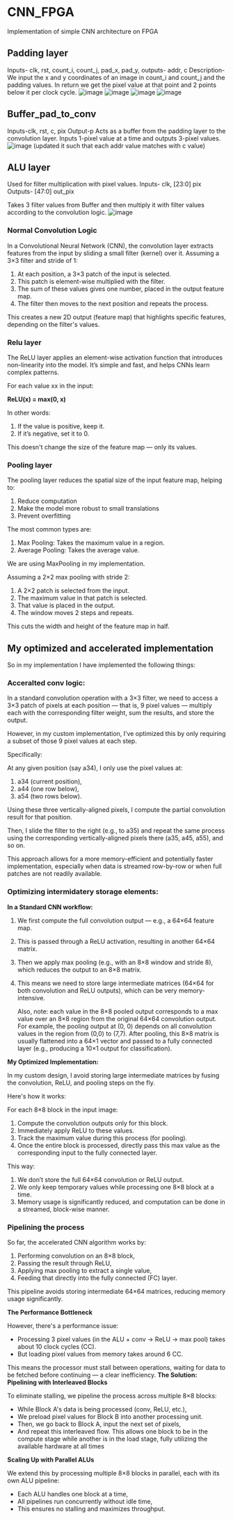 # CNN_FPGA
Implementation of simple CNN architecture on FPGA

## Padding layer

Inputs- clk, rst, count_i, count_j, pad_x, pad_y,
outputs- addr, c
Description- We input the x and y coordinates of an image in count_i and count_j and the padding values. In return we get the pixel value at that point and 2 points below it per clock cycle. 
![image](https://github.com/user-attachments/assets/8bccfbbd-d851-4987-a094-98bd06839569)
![image](https://github.com/user-attachments/assets/ecba0ba8-2e68-4364-85ce-1c2d96f7b840)
![image](https://github.com/user-attachments/assets/6e941870-2a4f-4d56-863f-b1f50b501ffb)
![image](https://github.com/user-attachments/assets/894830fc-fe63-46ff-9299-3c0f471a011a)

## Buffer_pad_to_conv 

Inputs-clk, rst, c, pix
Output-p 
Acts as a buffer from the padding layer to  the convolution layer. Inputs 1-pixel value at a time and outputs 3-pixel values. 
![image](https://github.com/user-attachments/assets/3cf5292c-fc4f-47e1-9323-89319afe813e)
(updated it such that each addr value matches with c value)

## ALU layer

Used for filter multiplication with pixel values.
Inputs- clk, [23:0] pix
Outputs- [47:0] out_pix

Takes 3 filter values from Buffer and then multiply it with filter values according to the convolution logic.
![image](https://github.com/user-attachments/assets/ae6e37d8-9cea-4368-8650-7f4f0412829c)

### Normal Convolution Logic
In a Convolutional Neural Network (CNN), the convolution layer extracts features from the input by sliding a small filter (kernel) over it.
Assuming a 3×3 filter and stride of 1:
1. At each position, a 3×3 patch of the input is selected.
2. This patch is element-wise multiplied with the filter.
3. The sum of these values gives one number, placed in the output feature map.
4. The filter then moves to the next position and repeats the process.
    
This creates a new 2D output (feature map) that highlights specific features, depending on the filter's values.

### Relu layer
The ReLU layer applies an element-wise activation function that introduces non-linearity into the model. It’s simple and fast, and helps CNNs learn complex patterns.

For each value xx in the input:

**ReLU(x) = max(0, x)**

In other words:
1. If the value is positive, keep it.
2. If it’s negative, set it to 0.

This doesn't change the size of the feature map — only its values.

### Pooling layer
The pooling layer reduces the spatial size of the input feature map, helping to:

1. Reduce computation
2. Make the model more robust to small translations
3. Prevent overfitting

The most common types are:

1. Max Pooling: Takes the maximum value in a region.
2. Average Pooling: Takes the average value.
    
We are using MaxPooling in my implementation.

Assuming a 2×2 max pooling with stride 2:

1. A 2×2 patch is selected from the input.
2. The maximum value in that patch is selected.
3. That value is placed in the output.
4. The window moves 2 steps and repeats.

This cuts the width and height of the feature map in half.


## My optimized and accelerated implementation

So in my implementation I have implemented the following things:
### Acceralted conv logic:

In a standard convolution operation with a 3×3 filter, we need to access a 3×3 patch of pixels at each position — that is, 9 pixel values — multiply each with the corresponding filter weight, sum the results, and store the output.

However, in my custom implementation, I’ve optimized this by only requiring a subset of those 9 pixel values at each step.

Specifically:

At any given position (say a34), I only use the pixel values at:

1. a34 (current position),
2. a44 (one row below),
3. a54 (two rows below).

Using these three vertically-aligned pixels, I compute the partial convolution result for that position.

Then, I slide the filter to the right (e.g., to a35) and repeat the same process using the corresponding vertically-aligned pixels there (a35, a45, a55), and so on.

This approach allows for a more memory-efficient and potentially faster implementation, especially when data is streamed row-by-row or when full patches are not readily available.

### Optimizing intermidatery storage elements:

**In a Standard CNN workflow:**
1. We first compute the full convolution output — e.g., a 64×64 feature map.
2. This is passed through a ReLU activation, resulting in another 64×64 matrix.
3. Then we apply max pooling (e.g., with an 8×8 window and stride 8), which reduces the output to an 8×8 matrix.
4. This means we need to store large intermediate matrices (64×64 for both convolution and ReLU outputs), which can be very memory-intensive.
   
    Also, note: each value in the 8×8 pooled output corresponds to a max value over an 8×8 region from the original 64×64 convolution output.
    For example, the pooling output at (0, 0) depends on all convolution values in the region from (0,0) to (7,7).
After pooling, this 8×8 matrix is usually flattened into a 64×1 vector and passed to a fully connected layer (e.g., producing a 10×1 output for classification).

**My Optimized Implementation:**

In my custom design, I avoid storing large intermediate matrices by fusing the convolution, ReLU, and pooling steps on the fly.

Here's how it works:

For each 8×8 block in the input image:
1. Compute the convolution outputs only for this block.
2. Immediately apply ReLU to these values.
3. Track the maximum value during this process (for pooling).
4. Once the entire block is processed, directly pass this max value as the corresponding input to the fully connected layer.

This way:
1. We don’t store the full 64×64 convolution or ReLU output.
2. We only keep temporary values while processing one 8×8 block at a time.
3. Memory usage is significantly reduced, and computation can be done in a streamed, block-wise manner.


### Pipelining the process
So far, the accelerated CNN algorithm works by:
1. Performing convolution on an 8×8 block,
2. Passing the result through ReLU,
3. Applying max pooling to extract a single value,
4. Feeding that directly into the fully connected (FC) layer.

This pipeline avoids storing intermediate 64×64 matrices, reducing memory usage significantly.

**The Performance Bottleneck**

However, there's a performance issue:
- Processing 3 pixel values (in the ALU + conv → ReLU → max pool) takes about 10 clock cycles (CC).
- But loading pixel values from memory takes around 6 CC.
  
This means the processor must stall between operations, waiting for data to be fetched before continuing — a clear inefficiency.
**The Solution: Pipelining with Interleaved Blocks**

To eliminate stalling, we pipeline the process across multiple 8×8 blocks:
- While Block A's data is being processed (conv, ReLU, etc.),
- We preload pixel values for Block B into another processing unit.
- Then, we go back to Block A, input the next set of pixels,
- And repeat this interleaved flow.
This allows one block to be in the compute stage while another is in the load stage, fully utilizing the available hardware at all times

**Scaling Up with Parallel ALUs**

We extend this by processing multiple 8×8 blocks in parallel, each with its own ALU pipeline:
- Each ALU handles one block at a time,
- All pipelines run concurrently without idle time,
- This ensures no stalling and maximizes throughput.
